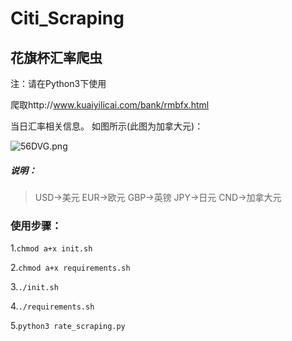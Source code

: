 # Citi_Scraping
## 花旗杯汇率爬虫

注：请在Python3下使用

爬取http://www.kuaiyilicai.com/bank/rmbfx.html

当日汇率相关信息。
如图所示(此图为加拿大元)：

![56DVG.png](https://s1.ax2x.com/2017/09/13/56DVG.png)

##### 说明：

>USD->美元
>EUR->欧元
>GBP->英镑
>JPY->日元
>CND->加拿大元

### 使用步骤：

1.`chmod a+x init.sh`

2.`chmod a+x requirements.sh`

3.`./init.sh`

4.`./requirements.sh`

5.`python3 rate_scraping.py` 
